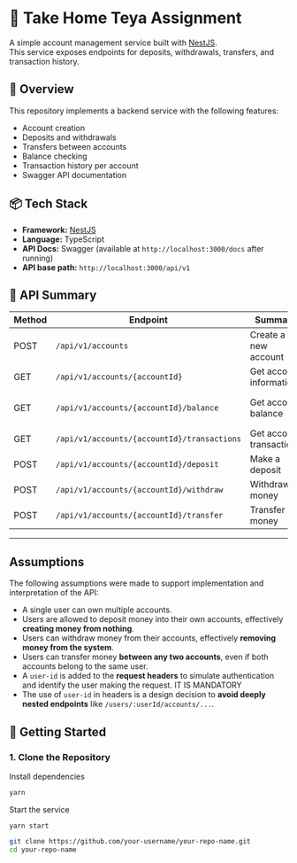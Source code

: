 # 🚀 Take Home Teya Assignment

A simple account management service built with [NestJS](https://nestjs.com/).  
This service exposes endpoints for deposits, withdrawals, transfers, and transaction history.

## 📄 Overview

This repository implements a backend service with the following features:

- Account creation
- Deposits and withdrawals
- Transfers between accounts
- Balance checking
- Transaction history per account
- Swagger API documentation

## 📦 Tech Stack

- **Framework:** [NestJS](https://nestjs.com/)
- **Language:** TypeScript
- **API Docs:** Swagger (available at `http://localhost:3000/docs` after running)
- **API base path:** `http://localhost:3000/api/v1`

## 📄 API Summary

| Method | Endpoint                                    | Summary                  | Request Body  | Response                   |
| ------ | ------------------------------------------- | ------------------------ | ------------- | -------------------------- |
| POST   | `/api/v1/accounts`                          | Create a new account     | None          | `201 Created` – Account    |
| GET    | `/api/v1/accounts/{accountId}`              | Get account information  | None          | `200 OK` – Account         |
| GET    | `/api/v1/accounts/{accountId}/balance`      | Get account balance      | None          | `200 OK` – Balance Object  |
| GET    | `/api/v1/accounts/{accountId}/transactions` | Get account transactions | None          | `200 OK` – Transaction[]   |
| POST   | `/api/v1/accounts/{accountId}/deposit`      | Make a deposit           | DepositDto[]  | `201 Created` – Deposit    |
| POST   | `/api/v1/accounts/{accountId}/withdraw`     | Withdraw money           | WithdrawDto[] | `201 Created` – Withdrawal |
| POST   | `/api/v1/accounts/{accountId}/transfer`     | Transfer money           | TransferDto[] | `201 Created` – Transfer   |

---

## Assumptions

The following assumptions were made to support implementation and interpretation of the API:

- A single user can own multiple accounts.
- Users are allowed to deposit money into their own accounts, effectively **creating money from nothing**.
- Users can withdraw money from their accounts, effectively **removing money from the system**.
- Users can transfer money **between any two accounts**, even if both accounts belong to the same user.
- A `user-id` is added to the **request headers** to simulate authentication and identify the user making the request. IT IS MANDATORY
- The use of `user-id` in headers is a design decision to **avoid deeply nested endpoints** like `/users/:userId/accounts/...`.

## 🚀 Getting Started

### 1. Clone the Repository

Install dependencies

```bash
yarn
```

Start the service

```
yarn start
```

```bash
git clone https://github.com/your-username/your-repo-name.git
cd your-repo-name
```
